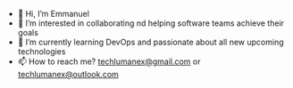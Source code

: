 - 👋 Hi, I’m Emmanuel
- 👀 I’m interested in collaborating nd helping software teams achieve their goals
- 🌱 I’m currently learning DevOps and passionate about all new upcoming technologies
- 📫 How to reach me? techlumanex@gmail.com or techlumanex@outlook.com

<!---
cloudlumanex/cloudlumanex is a ✨ special ✨ repository because its `README.md` (this file) appears on your GitHub profile.
You can click the Preview link to take a look at your changes.
--->
